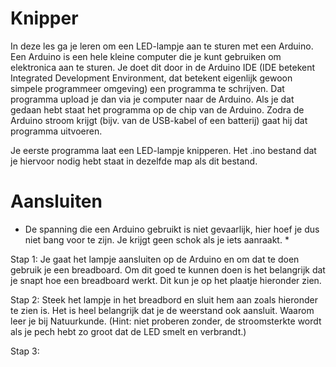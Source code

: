 # Knipper
In deze les ga je leren om een LED-lampje aan te sturen met een Arduino. Een Arduino is een hele kleine computer die je kunt gebruiken
om elektronica aan te sturen. Je doet dit door in de Arduino IDE (IDE betekent Integrated Development Environment, dat betekent eigenlijk
gewoon simpele programmeer omgeving) een programma te schrijven. Dat programma upload je dan via je computer naar de Arduino. Als je dat 
gedaan hebt staat het programma op de chip van de Arduino. Zodra de Arduino stroom krijgt (bijv. van de USB-kabel of een batterij) gaat 
hij dat programma uitvoeren.

Je eerste programma laat een LED-lampje knipperen. Het .ino bestand dat je hiervoor nodig hebt staat in dezelfde map als dit bestand.

# Aansluiten
* De spanning die een Arduino gebruikt is niet gevaarlijk, hier hoef je dus niet bang voor te zijn. Je krijgt geen schok als je iets aanraakt. *

Stap 1: Je gaat het lampje aansluiten op de Arduino en om dat te doen gebruik je een breadboard. Om dit goed te kunnen doen is het belangrijk dat je snapt hoe een
breadboard werkt. Dit kun je op het plaatje hieronder zien.

Stap 2: Steek het lampje in het breadbord en sluit hem aan zoals hieronder te zien is. Het is heel belangrijk dat je de weerstand ook 
aansluit. Waarom leer je bij Natuurkunde. (Hint: niet proberen zonder, de stroomsterkte wordt als je pech hebt zo groot dat de LED smelt en 
verbrandt.)

Stap 3:
